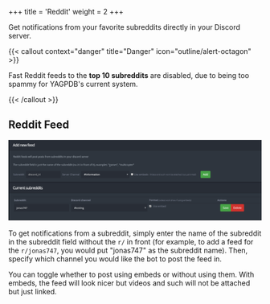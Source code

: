 +++
title = 'Reddit'
weight = 2
+++

Get notifications from your favorite subreddits directly in your Discord server.

<!--more-->

{{< callout context="danger" title="Danger" icon="outline/alert-octagon" >}}

Fast Reddit feeds to the **top 10 subreddits** are disabled, due to being too spammy for YAGPDB's current system.

{{< /callout >}}

## Reddit Feed

![Small showcase of the Reddit feeds interface.](./reddit.png)

To get notifications from a subreddit, simply enter the name of the subreddit in the subreddit field without the `r/` in
front (for example, to add a feed for the `r/jonas747`, you would put "jonas747" as the subreddit name). Then, specify
which channel you would like the bot to post the feed in.

You can toggle whether to post using embeds or without using them. With embeds, the feed will look nicer but videos and
such will not be attached but just linked.
